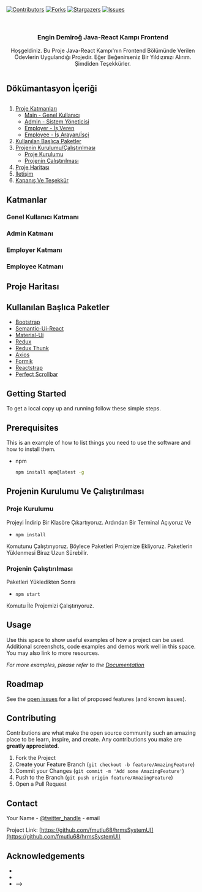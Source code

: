 [![Contributors][contributors-shield]][contributors-url]
[![Forks][forks-shield]][forks-url]
[![Stargazers][stars-shield]][stars-url]
[![Issues][issues-shield]][issues-url]

<br />
<p align="center">

  <h3 align="center">Engin Demiroğ Java-React Kampı Frontend</h3>

  <p align="center">
    Hoşgeldiniz. Bu Proje Java-React Kampı'nın Frontend Bölümünde Verilen Ödevlerin Uygulandığı Projedir. Eğer Beğenirseniz Bir Yıldızınızı Alırım. Şimdiden Teşekkürler.
  
</p>



<!-- TABLE OF CONTENTS -->
<summary><h2 style="display: inline-block">Dökümantasyon İçeriği</h2></summary>
<ol>
  <li>
    <a href="#katmanlar">Proje Katmanları</a>
    <ul>
      <li><a href="#genel-kullanıcı-katmanı">Main - Genel Kullanıcı</a></li>
      <li><a href="#admin-katmanı">Admin - Sistem Yöneticisi</a></li>
      <li><a href="#employer-katmanı">Employer - İş Veren</a></li>
      <li><a href="#employee-katmanı">Employee - İş Arayan/İşçi</a></li>
    </ul>
  </li>
  <li><a href="#kullanılan-başlıca-paketler">Kullanılan Başlıca Paketler</a></li>
  <li>
    <a href="#projenin-kurulumu-ve-çalıştırılması">Projenin Kurulumu/Çalıştırılması</a>
    <ul>
      <li><a href="#proje-kurulumu">Proje Kurulumu</a></li>
      <li><a href="#projenin-çalıştırılması">Projenin Çalıştırılması</a></li>
    </ul>
  </li>
  <li><a href="#proje-haritası">Proje Haritası</a></li>
  <li><a href="#iletişim">İletişim</a></li>
  <li> <a href="#kapanış">Kapanış Ve Teşekkür</a></li>
</ol>



## Katmanlar

### Genel Kullanıcı Katmanı
### Admin Katmanı
### Employer Katmanı
### Employee Katmanı

## Proje Haritası


## Kullanılan Başlıca Paketler

* [Bootstrap](https://getbootstrap.com)
* [Semantic-Ui-React](https://react.semantic-ui.com/)
* [Material-Ui](https://material-ui.com/)
* [Redux](https://redux.js.org/)
* [Redux Thunk](https://github.com/reduxjs/redux-thunk)
* [Axios](https://github.com/axios/axios)
* [Formik](https://formik.org/)
* [Reactstrap](https://reactstrap.github.io/)
* [Perfect Scrollbar](https://github.com/mdbootstrap/perfect-scrollbar)



<!-- GETTING STARTED -->
## Getting Started

To get a local copy up and running follow these simple steps.

## Prerequisites

This is an example of how to list things you need to use the software and how to install them.
* npm
  ```sh
  npm install npm@latest -g
  ```

## Projenin Kurulumu Ve Çalıştırılması

### Proje Kurulumu
Projeyi İndirip Bir Klasöre Çıkartıyoruz. Ardından Bir Terminal Açıyoruz Ve 
* ```
  npm install
  ```
 Komutunu Çalıştırıyoruz. Böylece Paketleri Projemize Ekliyoruz. Paketlerin Yüklenmesi Biraz Uzun Sürebilir.

### Projenin Çalıştırılması
Paketleri Yükledikten Sonra 
* ```
  npm start
  ```
Komutu İle Projemizi Çalıştırıyoruz.



<!-- USAGE EXAMPLES -->
## Usage

Use this space to show useful examples of how a project can be used. Additional screenshots, code examples and demos work well in this space. You may also link to more resources.

_For more examples, please refer to the [Documentation](https://example.com)_



<!-- ROADMAP -->
## Roadmap

See the [open issues](https://github.com/github_username/repo_name/issues) for a list of proposed features (and known issues).



<!-- CONTRIBUTING -->
## Contributing

Contributions are what make the open source community such an amazing place to be learn, inspire, and create. Any contributions you make are **greatly appreciated**.

1. Fork the Project
2. Create your Feature Branch (`git checkout -b feature/AmazingFeature`)
3. Commit your Changes (`git commit -m 'Add some AmazingFeature'`)
4. Push to the Branch (`git push origin feature/AmazingFeature`)
5. Open a Pull Request



<!-- CONTACT -->
## Contact

Your Name - [@twitter_handle](https://twitter.com/twitter_handle) - email

Project Link: [https://github.com/fmutlu68/hrmsSystemUI](https://github.com/fmutlu68/hrmsSystemUI)
<!-- 


<!-- ACKNOWLEDGEMENTS -->
## Acknowledgements

* []()
* []()
* []() -->



[contributors-shield]: https://img.shields.io/github/contributors/fmutlu68/hrmsSystemUI.svg?style=for-the-badge
[contributors-url]: https://github.com/fmutlu68/hrmsSystemUI/graphs/contributors
[forks-shield]: https://img.shields.io/github/forks/fmutlu68/hrmsSystemUI.svg?style=for-the-badge
[forks-url]: https://github.com/fmutlu68/hrmsSystemUI/network/members
[stars-shield]: https://img.shields.io/github/stars/fmutlu68/hrmsSystemUI.svg?style=for-the-badge
[stars-url]: https://github.com/fmutlu68/hrmsSystemUI/stargazers
[issues-shield]: https://img.shields.io/github/issues/fmutlu68/hrmsSystemUI.svg?style=for-the-badge
[issues-url]: https://github.com/fmutlu68/hrmsSystemUI/issues
[product-screenshot]: https://github.com/fmutlu68/hrmsSystemUI/blob/master/documentation/images/Ekran%20G%C3%B6r%C3%BCnt%C3%BCs%C3%BC%20(600).png
